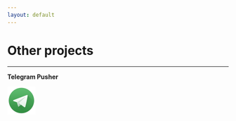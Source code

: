 ```yaml
---
layout: default
---
```

# Other projects
***

**Telegram Pusher**

![Telegram Pusher](assets/images/t64.png)